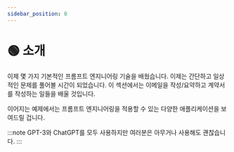 ```yaml
---
sidebar_position: 0
---
```


# 🟢 소개

이제 몇 가지 기본적인 프롬프트 엔지니어링 기술을 배웠습니다. 이제는 간단하고 일상적인 문제를 풀어볼 시간이 되었습니다. 이 섹션에서는 이메일을 작성/요약하고 계약서를 작성하는 일들을 배울 것입니다. 

이어지는 예제에서는 프롬프트 엔지니어링을 적용할 수 있는 다양한 애플리케이션을 보여드릴 겁니다.

:::note
GPT-3와 ChatGPT를 모두 사용하지만 여러분은 아무거나 사용해도 괜찮습니다.
:::
